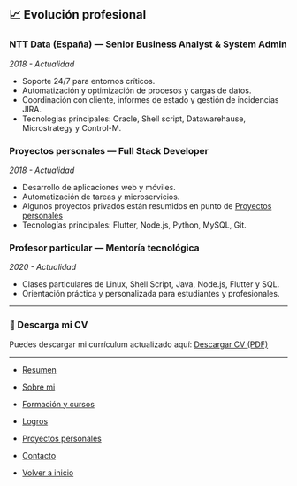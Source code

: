 ## 📈 Evolución profesional

### NTT Data (España) — Senior Business Analyst & System Admin
*2018 - Actualidad*
- Soporte 24/7 para entornos críticos.
- Automatización y optimización de procesos y cargas de datos.
- Coordinación con cliente, informes de estado y gestión de incidencias JIRA.
- Tecnologias principales: Oracle, Shell script, Datawarehause, Microstrategy y Control-M.

### Proyectos personales — Full Stack Developer
*2018 - Actualidad*
- Desarrollo de aplicaciones web y móviles.
- Automatización de tareas y microservicios.
- Algunos proyectos privados están resumidos en punto de [Proyectos personales](personalProjects.md)
- Tecnologías principales: Flutter, Node.js, Python, MySQL, Git.

### Profesor particular — Mentoría tecnológica
*2020 - Actualidad*
- Clases particulares de Linux, Shell Script, Java, Node.js, Flutter y SQL.
- Orientación práctica y personalizada para estudiantes y profesionales.

---

### 📄 Descarga mi CV

Puedes descargar mi currículum actualizado aquí:
[Descargar CV (PDF)](/cv/ANDRESDAVIDHERNANDEZROCAMORA_es.pdf)

---

- [Resumen](lang/es/summary.md)
- [Sobre mi](about.md)
- [Formación y cursos](training.md)
- [Logros](archivements.md)
- [Proyectos personales](personalProjects.md)
- [Contacto](contact.md)

- [Volver a inicio](/README.md)
